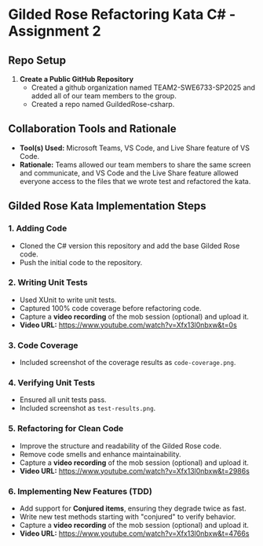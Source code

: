 # Gilded Rose Refactoring Kata C# - Assignment 2

## Repo Setup
1. **Create a Public GitHub Repository**
   - Created a github organization named TEAM2-SWE6733-SP2025 and added all of our team members to the group.
   - Created a repo named GuildedRose-csharp.

## Collaboration Tools and Rationale
- **Tool(s) Used:** Microsoft Teams, VS Code, and Live Share feature of VS Code.
- **Rationale:** Teams allowed our team members to share the same screen and communicate, and VS Code and the Live Share feature allowed everyone access to the files that we wrote test and refactored the kata.

## Gilded Rose Kata Implementation Steps
### 1. Adding Code
- Cloned the C# version this repository and add the base Gilded Rose code.
- Push the initial code to the repository.

### 2. Writing Unit Tests
- Used XUnit to write unit tests.
- Captured 100% code coverage before refactoring code.
- Capture a **video recording** of the mob session (optional) and upload it.
- **Video URL:** https://www.youtube.com/watch?v=Xfx13l0nbxw&t=0s 

### 3. Code Coverage
- Included screenshot of the coverage results as `code-coverage.png`.

### 4. Verifying Unit Tests
- Ensured all unit tests pass.
- Included screenshot as `test-results.png`.

### 5. Refactoring for Clean Code
- Improve the structure and readability of the Gilded Rose code.
- Remove code smells and enhance maintainability.
- Capture a **video recording** of the mob session (optional) and upload it.
- **Video URL:** https://www.youtube.com/watch?v=Xfx13l0nbxw&t=2986s

### 6. Implementing New Features (TDD)
- Add support for **Conjured items**, ensuring they degrade twice as fast.
- Write new test methods starting with "conjured" to verify behavior.
- Capture a **video recording** of the mob session (optional) and upload it.
- **Video URL:** https://www.youtube.com/watch?v=Xfx13l0nbxw&t=4766s